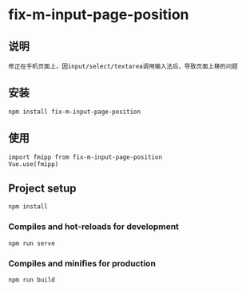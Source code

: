 # fix-m-input-page-position

## 说明
    修正在手机页面上，因input/select/textarea调用输入法后，导致页面上移的问题

## 安装
```
npm install fix-m-input-page-position
```

## 使用
```
import fmipp from fix-m-input-page-position
Vue.use(fmipp)
```


## Project setup
```
npm install
```

### Compiles and hot-reloads for development
```
npm run serve
```

### Compiles and minifies for production
```
npm run build
```


